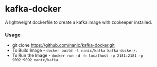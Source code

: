 # kafka-docker

A lightweight dockerfile to create a kafka image with zookeeper installed.

### Usage

* git clone https://github.com/nanic/kafka-docker.git
* To Build Image - `docker build -t nanic/kafka kafka-docker/.`
* To Run the Image - `docker run -d -h localhost -p 2181:2181 -p 9092:9092 nanic/kafka`